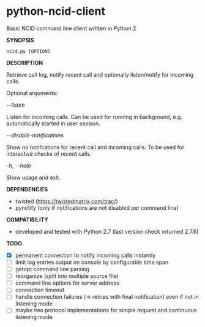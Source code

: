 python-ncid-client
==================

Basic NCID command line client written in Python 2

**SYNOPSIS**

    ncid.py [OPTION]
  
**DESCRIPTION**

Retrieve call log, notify recent call and optionally listen/notify for
incoming calls.

Optional arguments:

*--listen*

Listen for incoming calls. Can be used for running in background, e.g. automatically started in user session.

*--disable-notifications*

Show no notifcations for recent call and incoming calls. To be used for interactive checks of recent calls.

*-h, --help*

Show usage and exit.

**DEPENDENCIES**

- twisted (https://twistedmatrix.com/trac/)
- pynotify (only if notifications are not disabled per command line)

**COMPATIBILITY**

- developed and tested with Python 2.7 (last version check returned 2.7.6)

**TODO**
- [x] permanent connection to notify incoming calls instantly
- [ ] limit log entries output on console by configurable time span
- [ ] getopt command line parsing
- [ ] reorganize (split into multiple source file)
- [ ] command line options for server address
- [ ] connection timeout
- [ ] handle connection failures (-> retries with final notification) even if not in listening mode
- [ ] maybe two protocol implementations for simple request and continuous listening mode
